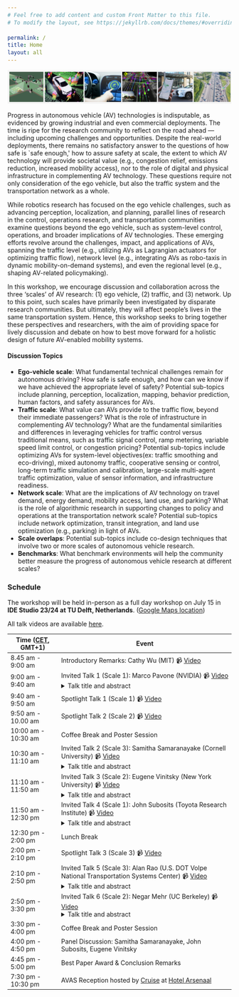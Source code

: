 ```yaml
---
# Feel free to add content and custom Front Matter to this file.
# To modify the layout, see https://jekyllrb.com/docs/themes/#overriding-theme-defaults

permalink: /
title: Home
layout: all
---
```


![AVAS banner](assets/img/avas-banner.png)

Progress in autonomous vehicle (AV) technologies is indisputable, as evidenced by growing industrial and even commercial deployments. The time is ripe for the research community to reflect on the road ahead — including upcoming challenges and opportunities. Despite the real-world deployments, there remains no satisfactory answer to the questions of how safe is `safe enough,' how to assure safety at scale, the extent to which AV technology will provide societal value (e.g., congestion relief, emissions reduction, increased mobility access), nor to the role of digital and physical infrastructure in complementing AV technology. These questions require not only consideration of the ego vehicle, but also the traffic system and the transportation network as a whole.

While robotics research has focused on the ego vehicle challenges, such as advancing perception, localization, and planning, parallel lines of research in the control, operations research, and transportation communities examine questions beyond the ego vehicle, such as system-level control, operations, and broader implications of AV technologies. These emerging efforts revolve around the challenges, impact, and applications of AVs, spanning the traffic level (e.g., utilizing AVs as Lagrangian actuators for optimizing traffic flow), network level (e.g., integrating AVs as robo-taxis in dynamic mobility-on-demand systems), and even the regional level (e.g., shaping AV-related policymaking).

In this workshop, we encourage discussion and collaboration across the three ‘scales’ of AV research: (1) ego vehicle, (2) traffic, and (3) network. Up to this point, such scales have primarily been investigated by disparate research communities. But ultimately, they will affect people’s lives in the same transportation system. Hence, this workshop seeks to bring together these perspectives and researchers, with the aim of providing space for lively discussion and debate on how to best move forward for a holistic design of future AV-enabled mobility systems.

#### Discussion Topics

- **Ego-vehicle scale**: What fundamental technical challenges remain for autonomous driving? How safe is safe enough, and how can we know if we have achieved the appropriate level of safety? Potential sub-topics include planning, perception, localization, mapping, behavior prediction, human factors, and safety assurances for AVs.
- **Traffic scale**: What value can AVs provide to the traffic flow, beyond their immediate passengers? What is the role of infrastructure in complementing AV technology? What are the fundamental similarities and differences in leveraging vehicles for traffic control versus traditional means, such as traffic signal control, ramp metering, variable speed limit control, or congestion pricing? Potential sub-topics include optimizing AVs for system-level objectives(ex: traffic smoothing and eco-driving), mixed autonomy traffic, cooperative sensing or control, long-term traffic simulation and calibration, large-scale multi-agent traffic optimization, value of sensor information, and infrastructure readiness.
- **Network scale**: What are the implications of AV technology on travel demand, energy demand, mobility access, land use, and parking? What is the role of algorithmic research in supporting changes to policy and operations at the transportation network scale? Potential sub-topics include network optimization, transit integration, and land use optimization (e.g., parking) in light of AVs. 
- **Scale overlaps**: Potential sub-topics include co-design techniques that involve two or more scales of autonomous vehicle research.
- **Benchmarks**: What benchmark environments will help the community better measure the progress of autonomous vehicle research at different scales?

### Schedule

The workshop will be held in-person as a full day workshop on July 15 in <b>IDE Studio 23/24 at TU Delft, Netherlands</b>. ([Google Maps location](https://maps.app.goo.gl/4F6q9rbF9p7xvziF7))

All talk videos are available <a href="https://www.youtube.com/playlist?list=PLVJEb_y9MYLL9q14NDxTjQXOFMwb6uPGz"> here</a>. 

<table>
<thead>
  <tr>
    <th>Time (<a href="https://www.worldtimeserver.com/current_time_in_NL.aspx?city=Delft">CET</a>, GMT+1)</th>
    <th>Event</th>
  </tr>
</thead>
<tbody>
  <tr>
    <td>8.45 am - 9:00 am</td>
    <td>Introductory Remarks: Cathy Wu (MIT) 📹 <a href="https://youtu.be/ACvCRbwz91s?list=PLVJEb_y9MYLL9q14NDxTjQXOFMwb6uPGz"> Video </a> </td>
  </tr>
  <tr>
    <td>9:00 am - 9:40 am</td>
    <td>Invited Talk 1 (Scale 1): Marco Pavone (NVIDIA) 📹 <a href="https://youtu.be/OD5pWncmw-I?list=PLVJEb_y9MYLL9q14NDxTjQXOFMwb6uPGz"> Video </a>
    <details>
      <summary>Talk title and abstract</summary>
      <p></p>
      <p><strong>Title:</strong>Rethinking AV Development with AV Foundation Models</p>
      <p><strong>Abstract:</strong> Foundation models, trained on vast and diverse data encompassing the human experience, are at the heart of the ongoing AI revolution influencing the way we create, problem solve, and work. These models, and the lessons learned from their construction, can also be applied to the way we develop a similarly transformative technology, autonomous vehicles. In this talk, I will highlight recent research efforts towards rethinking elements of an AV program both in the vehicle and in the data center, with an emphasis on (1) composing ingredients for universal and controllable end-to-end simulation, (2) architecting autonomy stacks that leverage foundation models to generalize to long-tail events, and (3) ensuring safety with foundation models in the loop.</p>
    </details>
    </td>
  </tr>
  <tr>
    <td>9:40 am - 9:50 am</td>
    <td>Spotlight Talk 1 (Scale 1) 📹 <a href="https://youtu.be/6k5yUG8Lwr4?list=PLVJEb_y9MYLL9q14NDxTjQXOFMwb6uPGz"> Video </a> </td>
  </tr>
  <tr>
    <td>9:50 am - 10.00 am</td>
    <td>Spotlight Talk 2 (Scale 2) 📹 <a href="https://youtu.be/XHRGdMcmLAo?list=PLVJEb_y9MYLL9q14NDxTjQXOFMwb6uPGz"> Video </a> </td>
  </tr>
  <tr>
    <td>10:00 am - 10:30 am</td>
    <td>Coffee Break and Poster Session</td>
  </tr>
  <tr>
    <td>10:30 am - 11:10 am</td>
    <td>Invited Talk 2 (Scale 3): Samitha Samaranayake (Cornell University) 📹 <a href="https://youtu.be/IXXxKgM-tw4?list=PLVJEb_y9MYLL9q14NDxTjQXOFMwb6uPGz"> Video </a>
    <details>
      <summary>Talk title and abstract</summary>
      <p></p>
      <p><strong>Title:</strong>The need for a greater focus on mass-transit as we move towards an autonomous vehicle future</p>
      <p><strong>Abstract:</strong> Affordable, equitable and efficient access to personal mobility is a fundamental societal need---with broad implications for personal well-being, economic mobility, education, and public health. While shared mobility, autonomy and electrification are getting most of the attention in the research community and industry, we can not have urban transportation systems that are sustainable, equitable and scalable without a fundamental focus on mass-transit. This raises many interesting questions on when and how innovations in vehicle autonomy can be integrated with mass transit to improve personal mobility and related societal goals (e.g., sustainability and equity). This talk will focus on some algorithmic and practical questions related to designing and operating new multi-modal transit systems and the value of autonomy in this context. We will discuss the problem setting at a high-level and talk about some specific challenges/solutions for ride-pooling (a.k.a. microtransit, dial-ride) and bus line-planning in the multi-modal setting. We will also have some discussion on equity considerations if time permits. </p>
    </details>
    </td>
  </tr>
  <tr>
    <td>11:10 am - 11:50 am</td>
    <td>Invited Talk 3 (Scale 2): Eugene Vinitsky (New York University) 📹 <a href="https://youtu.be/GvQbt2oXIgo?list=PLVJEb_y9MYLL9q14NDxTjQXOFMwb6uPGz"> Video </a>
    <details>
      <summary>Talk title and abstract</summary>
      <p></p>
      <p><strong>Title:</strong>Progress and bottlenecks in deploying mixed autonomy traffic optimization at scale</p>
      <p><strong>Abstract:</strong> The increasing penetration rate of level-2 autonomous vehicles with autonomous distance and lane-keep represents an opportunity to begin testing and implementing automated schemes for improving congestion and energy efficiency. We report on the algorithms and outcome of the CIRCLES project, which deployed 100 reinforcement-learning-controlled vehicles aiming to diminish the energy impact of stop-and-go waves. Finally, we discuss lessons learned from the test that represent serious bottlenecks limiting the scaling and efficacy of mixed autonomy traffic smoothing and some prospective research approaches to resolving them.</p>
    </details>
    </td>
  </tr>
  <tr>
    <td>11:50 am - 12:30 pm</td>
    <td>Invited Talk 4 (Scale 1): John Subosits (Toyota Research Institute) 📹 <a href="https://youtu.be/oc1ICpIl2GU?list=PLVJEb_y9MYLL9q14NDxTjQXOFMwb6uPGz"> Video </a>
    <details>
      <summary>Talk title and abstract</summary>
      <p></p>
      <p><strong>Title:</strong>Uncertainty-Aware Modeling and Control for Driving at the Limits of Handling</p>
      <p><strong>Abstract:</strong> Human drivers skilled in motorsports disciplines such as circuit racing, drifting, and rally, display an incredible ability to control their vehicle up to the limits of its capability, even in uncertain, changing conditions.  Inspired by the possibility of using these capabilities for collision avoidance, autonomous vehicle research has yielded a  number of impressive demonstrations of autonomous racing and drifting. However, these systems still do not match the performance of the best human drivers, particularly in terms of robustness to uncertainty.  This talk will argue for uncertainty-aware control as a means to help autonomous vehicles behave appropriately cautiously in critical situations and will present our ongoing work in modeling uncertain system dynamics and in using these models for planning and control. </p>
    </details>
    </td>
  </tr>
  <tr>
    <td>12:30 pm - 2:00 pm</td>
    <td>Lunch Break</td>
  </tr>
  <tr>
    <td>2:00 pm - 2:10 pm</td>
    <td>Spotlight Talk 3 (Scale 3)  📹 <a href="https://youtu.be/Kg7tgK5UOPQ?list=PLVJEb_y9MYLL9q14NDxTjQXOFMwb6uPGz"> Video </a> </td>
  </tr>
  <tr>
    <td>2:10 pm - 2:50 pm</td>
    <td>Invited Talk 5 (Scale 3): Alan Rao (U.S. DOT Volpe National Transportation Systems Center) 📹 <a href="https://youtu.be/QxchU2KCNkY?list=PLVJEb_y9MYLL9q14NDxTjQXOFMwb6uPGz"> Video </a>
    <details>
      <summary>Talk title and abstract</summary>
      <p></p>
      <p><strong>Title:</strong> Research in autonomous vehicle across scales</p>
    </details>
    </td>
  </tr>
  <tr>
    <td>2:50 pm - 3:30 pm</td>
    <td>Invited Talk 6 (Scale 2): Negar Mehr (UC Berkeley) 📹 <a href="https://youtu.be/02i2hem65uI?list=PLVJEb_y9MYLL9q14NDxTjQXOFMwb6uPGz"> Video </a>
    <details>
      <summary>Talk title and abstract</summary>
      <p></p>
      <p><strong>Title:</strong>Socially-Aware Control of Mixed-Autonomy Traffic Networks in the Face of Evolving Human Behavior</p>
      <p><strong>Abstract:</strong> As autonomous cars become tangible technologies, they need to be integrated into environments shared by humans. A key challenge in this integration is that humans are not programmable devices that can simply be endowed with objectives to optimize. Humans are strategic decision-makers who adapt and evolve. Consequently, the interaction between humans and autonomous cars may have complex and even undesirable impacts on society. Therefore, when designing control strategies for future mobility systems, we must account for the social implications of the interaction between humans and autonomous systems. In this talk, I will address the socially-aware control of mixed-autonomy traffic networks, where roads are shared by human-driven and autonomous cars. I will explore the system-level mobility implications of these mixed-autonomy networks, focusing on travelers' routing decisions as a key factor affecting overall mobility. I will discuss control algorithms that promote efficient routing decisions by travelers in mixed-autonomy networks. I will cover the research challenges associated with the socially-aware control of the core components of a mixed-autonomy network: autonomous cars, humans, and the transportation infrastructure. </p>
    </details>
    </td>
  </tr>
  <tr>
    <td>3:30 pm - 4:00 pm</td>
    <td>Coffee Break and Poster Session</td>
  </tr>
  <tr>
    <td>4:00 pm - 4:50 pm</td>
    <td>Panel Discussion: Samitha Samaranayake, John Subosits, Eugene Vinitsky</td> 
  </tr>
  <tr>
    <td>4:45 pm - 5:00 pm</td>
    <td>Best Paper Award & Conclusion Remarks</td>
  </tr>
  <tr>
    <td>7:30 pm - 10:30 pm</td>
    <td>AVAS Reception hosted by <a href="https://www.getcruise.com/">Cruise</a> at <a href="https://westcordhotelsnl.pixieset.com/hotelarsenaal/">Hotel Arsenaal</a></td>
  </tr>
</tbody>
</table>
